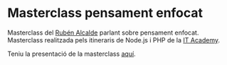 # Masterclass pensament enfocat

Masterclass del [Rubén Alcalde]() parlant sobre pensament enfocat. Masterclass realitzada pels itineraris de Node.js i PHP de la [IT Academy](https://www.barcelonactiva.cat/es/itacademy).

Teniu la presentació de la masterclass [aquí](https://github.com/StratocasterO/masterclasses-it-academy/blob/master/2022_10_25%20pensament/pensamientoenfocado.odp).